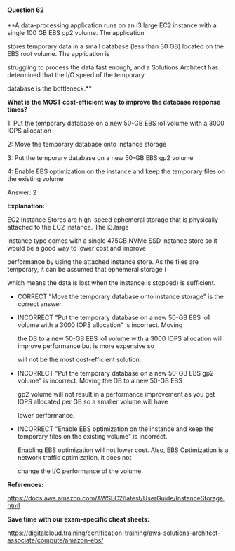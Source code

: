#### Question  62


**A data-processing application runs on an i3.large EC2 instance with a single 100 GB EBS gp2 volume. The application

stores temporary data in a small database (less than 30 GB) located on the EBS root volume. The application is

struggling to process the data fast enough, and a Solutions Architect has determined that the I/O speed of the temporary

database is the bottleneck.**


**What is the MOST cost-efficient way to improve the database response times?**


1: Put the temporary database on a new 50-GB EBS io1 volume with a 3000 IOPS allocation


2: Move the temporary database onto instance storage


3: Put the temporary database on a new 50-GB EBS gp2 volume


4: Enable EBS optimization on the instance and keep the temporary files on the existing volume


Answer: 2


**Explanation:**


EC2 Instance Stores are high-speed ephemeral storage that is physically attached to the EC2 instance. The i3.large

instance type comes with a single 475GB NVMe SSD instance store so it would be a good way to lower cost and improve

performance by using the attached instance store. As the files are temporary, it can be assumed that ephemeral storage (

which means the data is lost when the instance is stopped) is sufficient.


- CORRECT "Move the temporary database onto instance storage" is the correct answer.


- INCORRECT "Put the temporary database on a new 50-GB EBS io1 volume with a 3000 IOPS allocation" is incorrect. Moving

  the DB to a new 50-GB EBS io1 volume with a 3000 IOPS allocation will improve performance but is more expensive so

  will not be the most cost-efficient solution.


- INCORRECT "Put the temporary database on a new 50-GB EBS gp2 volume" is incorrect. Moving the DB to a new 50-GB EBS

  gp2 volume will not result in a performance improvement as you get IOPS allocated per GB so a smaller volume will have

  lower performance.


- INCORRECT "Enable EBS optimization on the instance and keep the temporary files on the existing volume" is incorrect.

  Enabling EBS optimization will not lower cost. Also, EBS Optimization is a network traffic optimization, it does not

  change the I/O performance of the volume.


**References:**


https://docs.aws.amazon.com/AWSEC2/latest/UserGuide/InstanceStorage.html


**Save time with our exam-specific cheat sheets:**


https://digitalcloud.training/certification-training/aws-solutions-architect-associate/compute/amazon-ebs/

